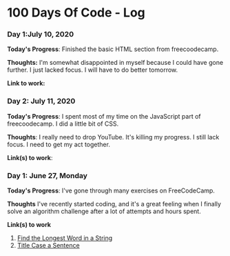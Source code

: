 # 100 Days Of Code - Log

### Day 1:July 10, 2020 

**Today's Progress**: Finished the basic HTML section from freecoodecamp.

**Thoughts:** I'm somewhat disappointed in myself because I could have gone further. I just lacked focus. I will have to do better tomorrow.

**Link to work:** 

### Day 2: July 11, 2020


**Today's Progress**: I spent most of my time on the JavaScript part of freecoodecamp. I did a little bit of CSS.

**Thoughts**: I really need to drop YouTube. It's killing my progress. I still lack focus. I need to get my act together. 

**Link(s) to work**: 


### Day 1: June 27, Monday

**Today's Progress**: I've gone through many exercises on FreeCodeCamp.

**Thoughts** I've recently started coding, and it's a great feeling when I finally solve an algorithm challenge after a lot of attempts and hours spent.

**Link(s) to work**
1. [Find the Longest Word in a String](https://www.freecodecamp.com/challenges/find-the-longest-word-in-a-string)
2. [Title Case a Sentence](https://www.freecodecamp.com/challenges/title-case-a-sentence)
